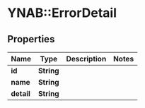 # YNAB::ErrorDetail

## Properties
Name | Type | Description | Notes
------------ | ------------- | ------------- | -------------
**id** | **String** |  | 
**name** | **String** |  | 
**detail** | **String** |  | 


